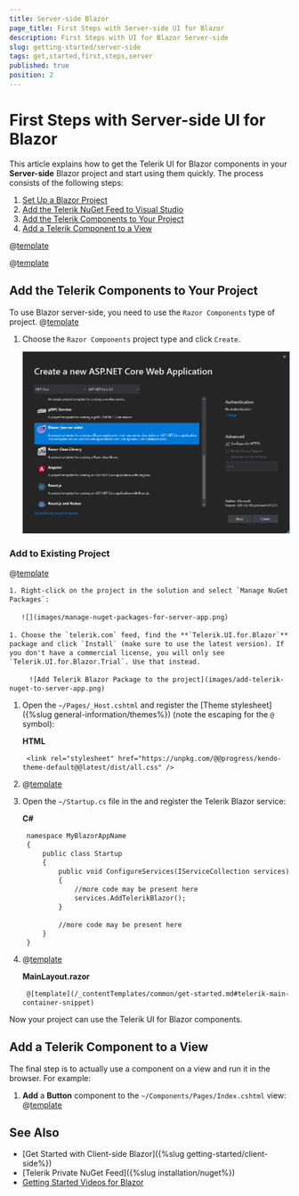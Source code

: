 ```yaml
---
title: Server-side Blazor
page_title: First Steps with Server-side UI for Blazor
description: First Steps with UI for Blazor Server-side
slug: getting-started/server-side
tags: get,started,first,steps,server
published: true
position: 2
---
```


# First Steps with Server-side UI for Blazor

This article explains how to get the Telerik UI for Blazor components in your **Server-side** Blazor project and start using them quickly. The process consists of the following steps:

1. [Set Up a Blazor Project](#set-up-a-blazor-project)
1. [Add the Telerik NuGet Feed to Visual Studio](#add-the-telerik-nuget-feed-to-visual-studio)
1. [Add the Telerik Components to Your Project](#add-the-telerik-components-to-your-project)
1. [Add a Telerik Component to a View](#add-a-telerik-component-to-a-view)

@[template](/_contentTemplates/common/get-started.md#add-latest-ms-bits-server-side-link)


@[template](/_contentTemplates/common/get-started.md#add-nuget-feed)


## Add the Telerik Components to Your Project

To use Blazor server-side, you need to use the `Razor Components` type of project.
@[template](/_contentTemplates/common/get-started.md#project-creation-part-1)

1. Choose the `Razor Components` project type and click `Create`.

    ![Select Blazor Project Type](images/choose-project-template-server-blazor.png)


### Add to Existing Project

@[template](/_contentTemplates/common/get-started.md#get-access)

    1. Right-click on the project in the solution and select `Manage NuGet Packages`:
    
       ![](images/manage-nuget-packages-for-server-app.png)
    
    1. Choose the `telerik.com` feed, find the **`Telerik.UI.for.Blazor`** package and click `Install` (make sure to use the latest version). If you don't have a commercial license, you will only see `Telerik.UI.for.Blazor.Trial`. Use that instead.
    
         ![Add Telerik Blazor Package to the project](images/add-telerik-nuget-to-server-app.png)

        
1. Open the `~/Pages/_Host.cshtml` and register the [Theme stylesheet]({%slug general-information/themes%}) (note the escaping for the `@` symbol):

    **HTML**
    
        <link rel="stylesheet" href="https://unpkg.com/@@progress/kendo-theme-default@@latest/dist/all.css" />
        
1. @[template](/_contentTemplates/common/js-interop-file.md#add-js-interop-file-to-getting-started-server)
        
1. Open the `~/Startup.cs` file in the and register the Telerik Blazor service:

    **C#**
    
        namespace MyBlazorAppName
        {
            public class Startup
            {
                public void ConfigureServices(IServiceCollection services)
                {
                    //more code may be present here
                    services.AddTelerikBlazor();
                }
                
                //more code may be present here
            }
        }

1. @[template](/_contentTemplates/common/get-started.md#telerik-main-container-text)

    **MainLayout.razor**
    
        @[template](/_contentTemplates/common/get-started.md#telerik-main-container-snippet)


    
Now your project can use the Telerik UI for Blazor components.

## Add a Telerik Component to a View

The final step is to actually use a component on a view and run it in the browser. For example:

1. **Add** a **Button** component to the `~/Components/Pages/Index.cshtml` view:
@[template](/_contentTemplates/common/get-started.md#add-component-sample)

## See Also

* [Get Started with Client-side Blazor]({%slug getting-started/client-side%})
* [Telerik Private NuGet Feed]({%slug installation/nuget%})
* [Getting Started Videos for Blazor](https://www.youtube.com/watch?v=aaRAZYaJ4xc&list=PLvmaC-XMqeBYPTwcm478vs8Rujq2tiVJo)

